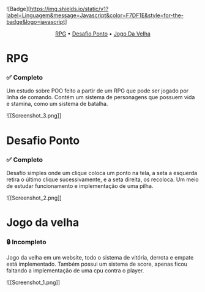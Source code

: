 ![Badge][https://img.shields.io/static/v1?label=Linguagem&message=Javascript&color=F7DF1E&style=for-the-badge&logo=javascript]

<p align="center"> 
	<a href=#rpg>RPG</a> •
	<a href=#desafio-ponto>Desafio Ponto</a> •
	<a href=#jogo-da-velha>Jogo Da Velha</a>
</p>

<h1 id='rpg'>RPG</h1>
<h3>✅ Completo</h3>

Um estudo sobre POO feito a partir de um RPG que pode ser jogado por linha de comando.
Contém um sistema de personagens que possuem vida e stamina, como um sistema de batalha.

![[Screenshot_3.png]]

<h1 id='desafio-ponto'>Desafio Ponto</h1>
<h3>✅ Completo</h3>

Desafio simples onde um clique coloca um ponto na tela, a seta a esquerda retira o último clique sucessivamente, e a seta direita, os recoloca. Um meio de estudar funcionamento e implementação de uma pilha.

![[Screenshot_2.png]]

<h1 id='jogo-da-velha'>Jogo da velha</h1>
<h3>🔒 Incompleto</h3>

Jogo da velha em um website, todo o sistema de vitória, derrota e empate está implementado.
Também possui um sistema de score, apenas ficou faltando a implementação de uma cpu contra o player.

<img><img>![[Screenshot_1.png]]

